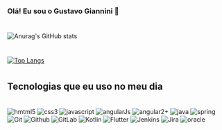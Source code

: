 ### Olá! Eu sou o Gustavo Giannini 👋
#
![Anurag's GitHub stats](https://github-readme-stats.vercel.app/api?username=giannini-html&show_icons=true&theme=radical)
#

[![Top Langs](https://github-readme-stats.vercel.app/api/top-langs/?username=anuraghazra&layout=compact)](https://github.com/anuraghazra/github-readme-stats)

#

## Tecnologias que eu uso no meu dia

<div style="display: inline_block"><br>
    <img align="center" alt="hmtml5" src="https://img.shields.io/badge/HTML5-E34F26?style=for-the-badge&logo=html5&logoColor=white" />
    <img align="center" alt="css3" src="https://img.shields.io/badge/CSS3-1572B6?style=for-the-badge&logo=css3&logoColor=white" />
    <img align="center" alt="javascript" src="https://img.shields.io/badge/JavaScript-F7DF1E?style=for-the-badge&logo=javascript&logoColor=black" />
    <img align="center" alt="angularJs" src="https://img.shields.io/badge/AngularJS-E23237?style=for-the-badge&logo=angularjs&logoColor=white" />
    <img align="center" alt="angular2+" src="https://img.shields.io/badge/Angular-DD0031?style=for-the-badge&logo=angular&logoColor=white" />
    <img align="center" alt="java" src="https://img.shields.io/badge/Java-ED8B00?style=for-the-badge&logo=openjdk&logoColor=white" />
    <img align="center" alt="spring" src="https://img.shields.io/badge/Spring-6DB33F?style=for-the-badge&logo=spring&logoColor=white" />
    <img align="center" alt="Git" src="https://img.shields.io/badge/GIT-E44C30?style=for-the-badge&logo=git&logoColor=white" />
    <img align="center" alt="Github" src="https://img.shields.io/badge/GitHub-100000?style=for-the-badge&logo=github&logoColor=white" />
    <img align="center" alt="GitLab" src="https://img.shields.io/badge/GitLab-330F63?style=for-the-badge&logo=gitlab&logoColor=white" />
    <img align="center" alt="Kotlin" src="https://img.shields.io/badge/Kotlin-0095D5?&style=for-the-badge&logo=kotlin&logoColor=white" />
    <img align="center" alt="Flutter" src="https://img.shields.io/badge/Flutter-02569B?style=for-the-badge&logo=flutter&logoColor=white" />
    <img align="center" alt="Jenkins" src="https://img.shields.io/badge/Jenkins-D24939?style=for-the-badge&logo=Jenkins&logoColor=white" />
    <img align="center" alt="Jira" src="https://img.shields.io/badge/Jira-0052CC?style=for-the-badge&logo=Jira&logoColor=white" />
    <img align="center" alt="oracle" src="https://img.shields.io/badge/Oracle-F80000?style=for-the-badge&logo=Oracle&logoColor=white" />
</div>
